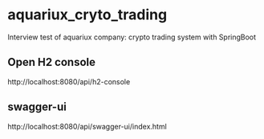 # aquariux_cryto_trading
Interview test of aquariux company: crypto trading system with SpringBoot

## Open H2 console
http://localhost:8080/api/h2-console

## swagger-ui 
http://localhost:8080/api/swagger-ui/index.html